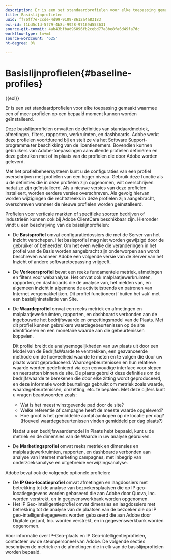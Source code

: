 ```yaml
---
description: Er is een set standaardprofielen voor elke toepassing gemaakt waarmee een of meer profielen op een bepaald moment kunnen worden geïnstalleerd.
title: Basislijnprofielen
uuid: ff76ff7e-ccde-4d99-9109-8612a4a83183
exl-id: f1bd5c1d-5f79-4b8c-9928-97169d553631
source-git-commit: 4ab43bfbad96096fb2cebd77a8be8fa6d49fa7dc
workflow-type: tm+mt
source-wordcount: '625'
ht-degree: 0%

---
```


# Basislijnprofielen{#baseline-profiles}

{{eol}}

Er is een set standaardprofielen voor elke toepassing gemaakt waarmee een of meer profielen op een bepaald moment kunnen worden geïnstalleerd.

Deze basislijnprofielen omvatten de definities van standaardmetriek, afmetingen, filters, rapporten, werkruimten, en dashboards. Adobe werkt deze profielen voortdurend bij en stelt ze via het Software Support-programma ter beschikking van de licentienemers. Bovendien kunnen gebruikers van Adobe-toepassingen aanvullende profielen definiëren en deze gebruiken met of in plaats van de profielen die door Adobe worden geleverd.

Met het profielbeheersysteem kunt u de configuraties van een profiel overschrijven met profielen van een hoger niveau. Gebruik deze functie als u de definities die in deze profielen zijn opgenomen, wilt overschrijven nadat ze zijn geïnstalleerd. Als u nieuwe versies van deze profielen installeert, worden eerdere versies overschreven. Als gevolg hiervan worden wijzigingen die rechtstreeks in deze profielen zijn aangebracht, overschreven wanneer de nieuwe profielen worden geïnstalleerd.

Profielen voor verticale markten of specifieke soorten bedrijven of industrieën kunnen ook bij Adobe ClientCare beschikbaar zijn. Hieronder vindt u een beschrijving van de basislijnprofielen:

* De **Basisprofiel** omvat configuratiedossiers die met de Server van het Inzicht verschepen. Het basisprofiel mag niet worden gewijzigd door de gebruiker of beheerder. Om het even welke die veranderingen in het profiel van de Basis worden aangebracht zijn onderworpen aan wordt beschreven wanneer Adobe een volgende versie van de Server van het Inzicht of andere softwaretoepassing vrijgeeft.
* De **Verkeersprofiel** bevat een reeks fundamentele metriek, afmetingen en filters voor webanalyse. Het omvat ook malplaatjewerkruimten, rapporten, en dashboards die de analyse van, het melden van, en algemeen inzicht in algemene de activiteitstrends en patronen van Internet vergemakkelijken. Dit profiel functioneert &#39;buiten het vak&#39; met een basislijninstallatie van Site.
* De **Waardeprofiel** omvat een reeks metriek en afmetingen en malplaatjewerkruimten, rapporten, en dashboards verbonden aan de ingebouwde het bedrijfswaarde en omzettingsmodel van de Plaats. Met dit profiel kunnen gebruikers waardegebeurtenissen op de site identificeren en een monetaire waarde aan die gebeurtenissen koppelen.

   Dit profiel breidt de analysemogelijkheden van uw plaats uit door een Model van de BedrijfsWaarde te verstrekken, een geavanceerde methode om de hoeveelheid waarde te meten en te volgen die door uw plaats wordt geproduceerd. Waardegebeurtenissen en hun relatieve waarde worden gedefinieerd via een eenvoudige interface voor slepen en neerzetten binnen de site. De plaats gebruikt deze definities om de bedrijfswaarde te berekenen die door elke zitting wordt geproduceerd, en deze informatie wordt beurtelings gebruikt om metriek zoals waarde, waardegebeurtenissen, omzetting, etc. te bepalen. Met deze cijfers kunt u vragen beantwoorden zoals:

   * Wat is het meest winstgevende pad door de site?
   * Welke referentie of campagne heeft de meeste waarde opgeleverd?
   * Hoe groot is het gemiddelde aantal aankopen op de locatie per dag? (Hoeveel waardegebeurtenissen vinden gemiddeld per dag plaats?)

   Nadat u een bedrijfswaardemodel in Plaats hebt bepaald, kunt u de metriek en de dimensies van de Waarde in uw analyse gebruiken.

* De **Marketingsprofiel** omvat reeks metriek en dimensies en malplaatjewerkruimten, rapporten, en dashboards verbonden aan analyse van Internet marketing campagnes, met inbegrip van onderzoeksanalyse en uitgebreide verwijzingsanalyse.

Adobe bevat ook de volgende optionele profielen:

* De **IP Geo-locatieprofiel** omvat afmetingen en laagdossiers met betrekking tot de analyse van bezoekersplaatsen die op IP geo-locatiegegevens worden gebaseerd die aan Adobe door Quova, Inc. worden verstrekt, en in gegevenswerkbank worden opgenomen.
* Het IP Geo-intelligentieprofiel omvat dimensies en laagdossiers met betrekking tot de analyse van de plaatsen van de bezoeker die op IP geo-intelligentiegegevens worden gebaseerd die aan Adobe door Digitale gezant, Inc. worden verstrekt, en in gegevenswerkbank worden opgenomen.

Voor informatie over IP-Geo-plaats en IP Geo-intelligentieprofielen, contacteer uw de steunpersoneel van Adobe. De volgende secties beschrijven de metriek en de afmetingen die in elk van de basislijnprofielen worden bepaald.
